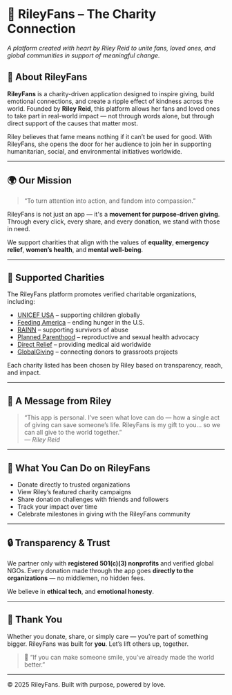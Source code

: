 # 🌟 RileyFans – The Charity Connection

_A platform created with heart by Riley Reid to unite fans, loved ones, and global communities in support of meaningful change._

## 💖 About RileyFans

**RileyFans** is a charity-driven application designed to inspire giving, build emotional connections, and create a ripple effect of kindness across the world. Founded by **Riley Reid**, this platform allows her fans and loved ones to take part in real-world impact — not through words alone, but through direct support of the causes that matter most.

Riley believes that fame means nothing if it can’t be used for good. With RileyFans, she opens the door for her audience to join her in supporting humanitarian, social, and environmental initiatives worldwide.

---

## 🌍 Our Mission

> “To turn attention into action, and fandom into compassion.”

RileyFans is not just an app — it's a **movement for purpose-driven giving**. Through every click, every share, and every donation, we stand with those in need.

We support charities that align with the values of **equality**, **emergency relief**, **women’s health**, and **mental well-being**.

---

## 🤝 Supported Charities

The RileyFans platform promotes verified charitable organizations, including:

- [UNICEF USA](https://www.unicefusa.org/) – supporting children globally  
- [Feeding America](https://www.feedingamerica.org/) – ending hunger in the U.S.  
- [RAINN](https://www.rainn.org/) – supporting survivors of abuse  
- [Planned Parenthood](https://www.plannedparenthood.org/) – reproductive and sexual health advocacy  
- [Direct Relief](https://www.directrelief.org/) – providing medical aid worldwide  
- [GlobalGiving](https://www.globalgiving.org/) – connecting donors to grassroots projects

Each charity listed has been chosen by Riley based on transparency, reach, and impact.

---

## 💌 A Message from Riley

> “This app is personal. I’ve seen what love can do — how a single act of giving can save someone’s life. RileyFans is my gift to you… so we can all give to the world together.”  
> — *Riley Reid*

---

## 📱 What You Can Do on RileyFans

- Donate directly to trusted organizations
- View Riley’s featured charity campaigns
- Share donation challenges with friends and followers
- Track your impact over time
- Celebrate milestones in giving with the RileyFans community

---

## 🔒 Transparency & Trust

We partner only with **registered 501(c)(3) nonprofits** and verified global NGOs. Every donation made through the app goes **directly to the organizations** — no middlemen, no hidden fees.

We believe in **ethical tech**, and **emotional honesty**.

---

## 🌹 Thank You

Whether you donate, share, or simply care — you’re part of something bigger. RileyFans was built for **you**. Let’s lift others up, together.

> 💬 “If you can make someone smile, you’ve already made the world better.”

---

&copy; 2025 RileyFans. Built with purpose, powered by love.
